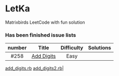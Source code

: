 # LetKa
Matrixbirds LeetCode with fun solution

### Has been finished issue lists


| number | Title | Difficulty | Solutions |
|:------:|:-----:|:----------:| :-------: |  
| #258 | [Add Digits](https://leetcode.com/problems/add-digits/) | Easy |
[add_digits.rb](https://github.com/Matrixbirds/LetKa/blob/master/add_digits_%23258/add_digits.rb)
[add_digits2.rb](https://github.com/Matrixbirds/LetKa/blob/master/add_digits_%23258/add_digits2.rb)|
